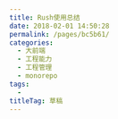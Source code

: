 ```yaml
---
title: Rush使用总结
date: 2018-02-01 14:50:28
permalink: /pages/bc5b61/
categories: 
  - 大前端
  - 工程能力
  - 工程管理
  - monorepo
tags: 
  - 
titleTag: 草稿
---
```


